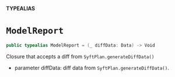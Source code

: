 **TYPEALIAS**

# `ModelReport`

```swift
public typealias ModelReport = (_ diffData: Data) -> Void
```

Closure that accepts a diff from `SyftPlan.generateDiffData()`
- parameter diffData: diff data from `SyftPlan.generateDiffData()`.